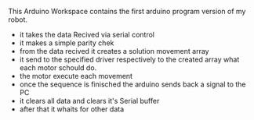 This Arduino Workspace contains the first arduino program version of my robot.

- it takes the data Recived via serial control
- it makes a simple parity chek
- from the data recived it creates a solution movement array
- it send to the specified driver respectively to the created array what each motor schould do.
- the motor execute each movement
- once the sequence is finisched the arduino sends back a signal to the PC
- it clears all data and clears it's Serial buffer
- after that it whaits for other data

